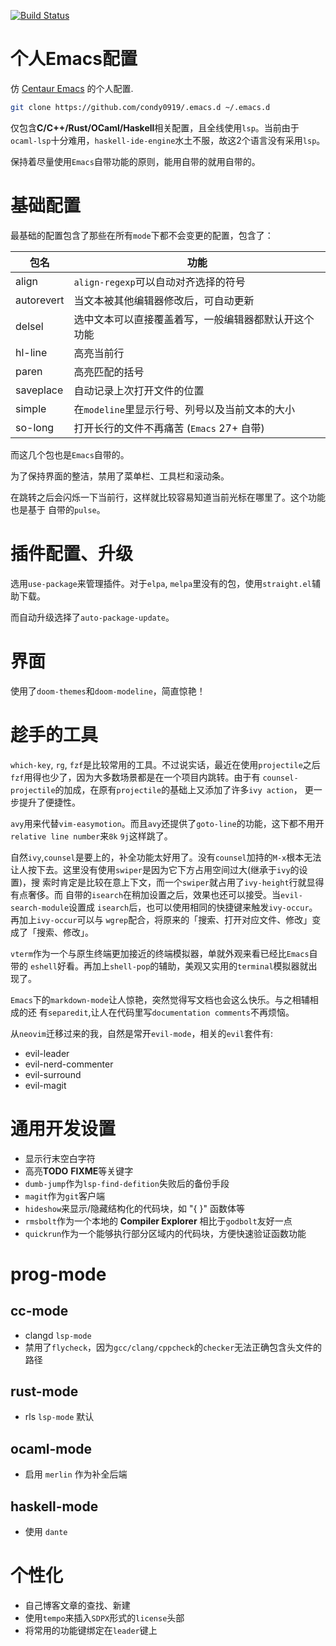 [![Build Status](https://github.com/condy0919/.emacs.d/workflows/CI/badge.svg)](https://github.com/condy0919/.emacs.d/actions)

个人**Emacs**配置
====

仿 [Centaur Emacs](https://github.com/seagle0128/.emacs.d) 的个人配置.

```bash
git clone https://github.com/condy0919/.emacs.d ~/.emacs.d
```

仅包含**C/C++/Rust/OCaml/Haskell**相关配置，且全线使用`lsp`。当前由于
`ocaml-lsp`十分难用，`haskell-ide-engine`水土不服，故这2个语言没有采用`lsp`。

保持着尽量使用`Emacs`自带功能的原则，能用自带的就用自带的。

# 基础配置

最基础的配置包含了那些在所有`mode`下都不会变更的配置，包含了：

| 包名       | 功能                                                 |
|------------|------------------------------------------------------|
| align      | `align-regexp`可以自动对齐选择的符号                 |
| autorevert | 当文本被其他编辑器修改后，可自动更新                 |
| delsel     | 选中文本可以直接覆盖着写，一般编辑器都默认开这个功能 |
| hl-line    | 高亮当前行                                           |
| paren      | 高亮匹配的括号                                       |
| saveplace  | 自动记录上次打开文件的位置                           |
| simple     | 在`modeline`里显示行号、列号以及当前文本的大小     |
| so-long    | 打开长行的文件不再痛苦 (`Emacs` 27+ 自带)            |

而这几个包也是`Emacs`自带的。

为了保持界面的整洁，禁用了菜单栏、工具栏和滚动条。

在跳转之后会闪烁一下当前行，这样就比较容易知道当前光标在哪里了。这个功能也是基于
自带的`pulse`。

# 插件配置、升级

选用`use-package`来管理插件。对于`elpa`, `melpa`里没有的包，使用`straight.el`辅
助下载。

而自动升级选择了`auto-package-update`。

# 界面

使用了`doom-themes`和`doom-modeline`，简直惊艳！

# 趁手的工具

`which-key`, `rg`, `fzf`是比较常用的工具。不过说实话，最近在使用`projectile`之后
`fzf`用得也少了，因为大多数场景都是在一个项目内跳转。由于有
`counsel-projectile`的加成，在原有`projectile`的基础上又添加了许多`ivy action`，
更一步提升了便捷性。

`avy`用来代替`vim-easymotion`。而且`avy`还提供了`goto-line`的功能，这下都不用开
`relative line number`来`8k` `9j`这样跳了。

自然`ivy`,`counsel`是要上的，补全功能太好用了。没有`counsel`加持的`M-x`根本无法
让人按下去。这里没有使用`swiper`是因为它下方占用空间过大(继承于`ivy`的设置)，搜
索时肯定是比较在意上下文，而一个`swiper`就占用了`ivy-height`行就显得有点奢侈。而
自带的`isearch`在稍加设置之后，效果也还可以接受。当`evil-search-module`设置成
`isearch`后，也可以使用相同的快捷键来触发`ivy-occur`。再加上`ivy-occur`可以与
`wgrep`配合，将原来的「搜索、打开对应文件、修改」变成了「搜索、修改」。

`vterm`作为一个与原生终端更加接近的终端模拟器，单就外观来看已经比`Emacs`自带的
`eshell`好看。再加上`shell-pop`的辅助，美观又实用的`terminal`模拟器就出现了。

`Emacs`下的`markdown-mode`让人惊艳，突然觉得写文档也会这么快乐。与之相辅相成的还
有`separedit`,让人在代码里写`documentation comments`不再烦恼。

从`neovim`迁移过来的我，自然是常开`evil-mode`，相关的`evil`套件有:

- evil-leader
- evil-nerd-commenter
- evil-surround
- evil-magit

# 通用开发设置

- 显示行末空白字符
- 高亮**TODO** **FIXME**等关键字
- `dumb-jump`作为`lsp-find-defition`失败后的备份手段
- `magit`作为`git`客户端
- `hideshow`来显示/隐藏结构化的代码块，如 "{ }" 函数体等
- `rmsbolt`作为一个本地的 **Compiler Explorer** 相比于`godbolt`友好一点
- `quickrun`作为一个能够执行部分区域内的代码块，方便快速验证函数功能

# prog-mode

## cc-mode

- clangd `lsp-mode`
- 禁用了`flycheck`，因为`gcc/clang/cppcheck`的`checker`无法正确包含头文件的路径

## rust-mode

- rls `lsp-mode` 默认

## ocaml-mode

- 启用 `merlin` 作为补全后端

## haskell-mode

- 使用 `dante`

# 个性化

- 自己博客文章的查找、新建
- 使用`tempo`来插入`SDPX`形式的`license`头部
- 将常用的功能键绑定在`leader`键上
